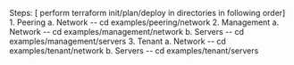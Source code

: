 Steps: [ perform terraform init/plan/deploy in directories in following order]
	1.	Peering 
		a.	Network  -- cd examples/peering/network
	2.	Management
		a.	Network  -- cd examples/management/network
		b.	Servers	    -- cd examples/management/servers
	3.	Tenant
		a.	Network  -- cd examples/tenant/network
		b.	Servers    -- cd examples/tenant/servers